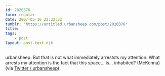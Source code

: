 ```yaml
---
id: 2020376
form: regular
date: 2007-05-16 22:33:32
tumblr: "https://untitled.urbansheep.com/post/2020376"
title:
tags:
    - post
layout: post-text.njk
---
```


<p>urbansheep: But that is not what immediately arreststs my attention. What arrests my attention is the fact that this space&hellip; is&hellip; inhabited? (McKenna) (via <a href="http://twitter.com/urbansheep/statuses/66167672">Twitter / urbansheep</a>)</p>

